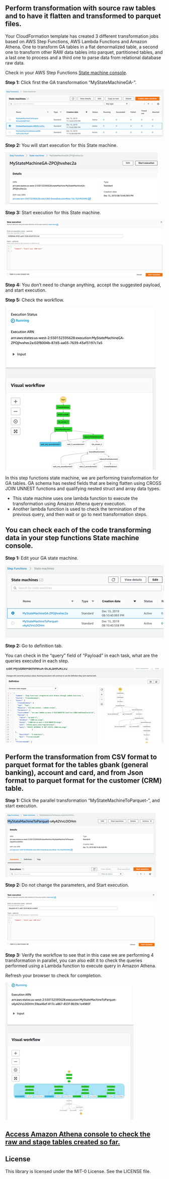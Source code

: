 ## Perform transformation with source raw tables and to have it flatten and transformed to parquet files.

Your CloudFormation template has created 3 different transformation jobs based on AWS Step Functions, AWS Lambda Functions and Amazon Athena.
One to transform GA tables in a flat denormalized table, a second one to transform other RAW data tables into parquet, partitioned tables, and a last one to process and a third one to parse data from relational database raw data.

Check in your AWS Step Functions [State machine console](https://us-west-2.console.aws.amazon.com/states/home?region=us-west-2#/statemachines).

**Step 1:** Click first the GA transformation “MyStateMachineGA-<hash>”.

![bp 0](pic-tr00.png)


**Step 2:** You will start execution for this State machine.

![bp 0](pic-tr01.png)

**Step 3:** Start execution for this State machine.

![bp 0](pic-tr02.png)


**Step 4:** You don’t need to change anything, accept the suggested payload, and start execution.

**Step 5:** Check the workflow.

![bp 0](pic-tr03.png)


In this step functions state machine, we are performing transformation for GA tables. GA schema has nested fields that are being flatten using CROSS JOIN UNNEST functions and qualifying nested struct and array data types.

*	This state machine uses one lambda function to execute the transformation using Amazon Athena query execution.
*	Another lambda function is used to check the termination of the previous query, and then wait or go to next transformation steps.


## You can check each of the code transforming data in your step functions State machine console.

**Step 1:** Edit your GA state machine.

![bp 0](pic-tr04.png)

**Step 2:** Go to definition tab.

You can check in the “query” field of “Payload” in each task, what are the queries executed in each step.

![bp 0](pic-tr05.png)

## Perform the transformation from CSV format to parquet format for the tables gbank (general banking), account and card, and from Json format to parquet format for the customer (CRM) table.

**Step 1:** Click the parallel transformation “MyStateMachineToParquet-<hash>”, and start execution.

![bp 0](pic-tr06.png)

**Step 2:** Do not change the parameters, and Start execution.

![bp 0](pic-tr07.png)


**Step 3:** Verify the workflow to see that in this case we are performing 4 transformation in parallel, you can also edit it to check the queries performed using a Lambda function to execute query in Amazon Athena.

Refresh your browser to check for completion.

![bp 0](pic-tr08.png)



## [Access Amazon Athena console to check the raw and stage tables created so far.](../athena/README.md)


## License

This library is licensed under the MIT-0 License. See the LICENSE file.
